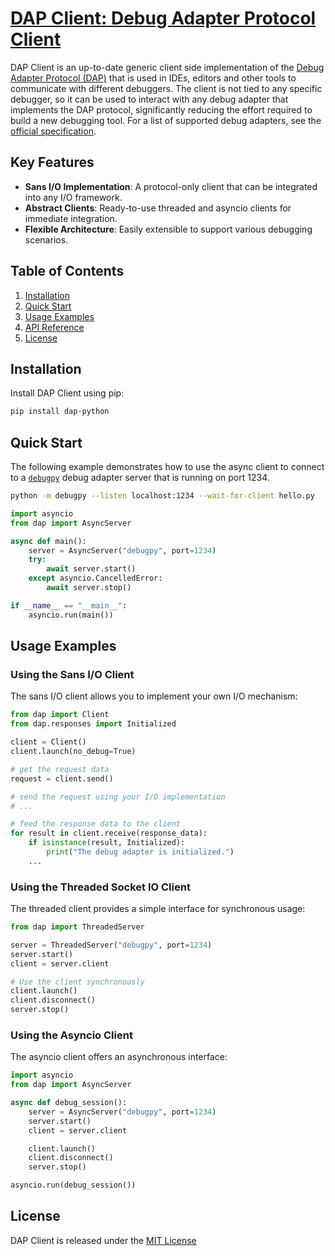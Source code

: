 # [DAP Client: Debug Adapter Protocol Client](https://tomlin7.github.io/dap/api-reference/)

DAP Client is an up-to-date generic client side implementation of the [Debug Adapter Protocol (DAP)](https://microsoft.github.io/debug-adapter-protocol/) that is used in IDEs, editors and other tools to communicate with different debuggers. The client is not tied to any specific debugger, so it can be used to interact with any debug adapter that implements the DAP protocol, significantly reducing the effort required to build a new debugging tool. For a list of supported debug adapters, see the [official specification](https://microsoft.github.io/debug-adapter-protocol/implementors/adapters/).

## Key Features

- **Sans I/O Implementation**: A protocol-only client that can be integrated into any I/O framework.
- **Abstract Clients**: Ready-to-use threaded and asyncio clients for immediate integration.
- **Flexible Architecture**: Easily extensible to support various debugging scenarios.

## Table of Contents

1. [Installation](#installation)
2. [Quick Start](#quick-start)
3. [Usage Examples](#usage-examples)
4. [API Reference](https://tomlin7.github.io/dap/api-reference/)
5. [License](#license)

## Installation

Install DAP Client using pip:

```bash
pip install dap-python
```

## Quick Start

The following example demonstrates how to use the async client to connect to a [`debugpy`](https://aka.ms/debugpy) debug adapter server that is running on port 1234.

```bash
python -m debugpy --listen localhost:1234 --wait-for-client hello.py
```

```python
import asyncio
from dap import AsyncServer

async def main():
    server = AsyncServer("debugpy", port=1234)
    try:
        await server.start()
    except asyncio.CancelledError:
        await server.stop()

if __name__ == "__main__":
    asyncio.run(main())
```

## Usage Examples

### Using the Sans I/O Client

The sans I/O client allows you to implement your own I/O mechanism:

```python
from dap import Client
from dap.responses import Initialized

client = Client()
client.launch(no_debug=True)

# get the request data
request = client.send()

# send the request using your I/O implementation
# ...

# feed the response data to the client
for result in client.receive(response_data):
    if isinstance(result, Initialized):
        print("The debug adapter is initialized.")
    ...
```

### Using the Threaded Socket IO Client

The threaded client provides a simple interface for synchronous usage:

```python
from dap import ThreadedServer

server = ThreadedServer("debugpy", port=1234)
server.start()
client = server.client

# Use the client synchronously
client.launch()
client.disconnect()
server.stop()
```

### Using the Asyncio Client

The asyncio client offers an asynchronous interface:

```python
import asyncio
from dap import AsyncServer

async def debug_session():
    server = AsyncServer("debugpy", port=1234)
    server.start()
    client = server.client

    client.launch()
    client.disconnect()
    server.stop()

asyncio.run(debug_session())
```

## License

DAP Client is released under the [MIT License](LICENSE.md)
